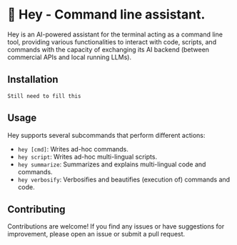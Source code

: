 # 🤖 Hey - Command line assistant.

Hey is an AI-powered assistant for the terminal acting as a command line tool, providing various functionalities to interact with code, scripts, and commands with the capacity of exchanging its AI backend (between commercial APIs and local running LLMs).

## Installation

`Still need to fill this`

## Usage

Hey supports several subcommands that perform different actions:

- `hey [cmd]`: Writes ad-hoc commands.
- `hey script`: Writes ad-hoc multi-lingual scripts.
- `hey summarize`: Summarizes and explains multi-lingual code and commands.
- `hey verbosify`: Verbosifies and beautifies (execution of) commands and code.

## Contributing

Contributions are welcome! If you find any issues or have suggestions for improvement, please open an issue or submit a pull request.

